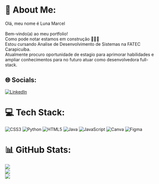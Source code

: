 # 💫 About Me:
Olá, meu nome é Luna Marcel<br><br>Bem-vindo(a) ao meu portfolio!<br>Como pode notar estamos em construção 👷🏿‍♀️<br>Estou cursando Analise de Desenvolvimento de Sistemas na FATEC Carapicuíba.<br>Atualmente procuro oportunidade de estagio para aprimorar habilidades e ampliar conhecimentos para no futuro atuar como desenvolvedora full-stack. <br>


## 🌐 Socials:
[![LinkedIn](https://img.shields.io/badge/LinkedIn-%230077B5.svg?logo=linkedin&logoColor=white)](https://linkedin.com/in/www.linkedin.com/in/luna-marcel) 

# 💻 Tech Stack:
![CSS3](https://img.shields.io/badge/css3-%231572B6.svg?style=for-the-badge&logo=css3&logoColor=white) ![Python](https://img.shields.io/badge/python-3670A0?style=for-the-badge&logo=python&logoColor=ffdd54) ![HTML5](https://img.shields.io/badge/html5-%23E34F26.svg?style=for-the-badge&logo=html5&logoColor=white) ![Java](https://img.shields.io/badge/java-%23ED8B00.svg?style=for-the-badge&logo=java&logoColor=white) ![JavaScript](https://img.shields.io/badge/javascript-%23323330.svg?style=for-the-badge&logo=javascript&logoColor=%23F7DF1E) ![Canva](https://img.shields.io/badge/Canva-%2300C4CC.svg?style=for-the-badge&logo=Canva&logoColor=white) 	![Figma](https://img.shields.io/badge/figma-%23F24E1E.svg?style=for-the-badge&logo=figma&logoColor=white)
# 📊 GitHub Stats:
![](https://github-readme-stats.vercel.app/api?username=LunaMarcell&theme=dark&hide_border=false&include_all_commits=false&count_private=false)<br/>
![](https://github-readme-streak-stats.herokuapp.com/?user=LunaMarcell&theme=dark&hide_border=false)<br/>
![](https://github-readme-stats.vercel.app/api/top-langs/?username=LunaMarcell&theme=dark&hide_border=false&include_all_commits=false&count_private=false&layout=compact)

<!-- Proudly created with GPRM ( https://gprm.itsvg.in ) -->
